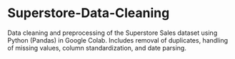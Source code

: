 # Superstore-Data-Cleaning
Data cleaning and preprocessing of the Superstore Sales dataset using Python (Pandas) in Google Colab. Includes removal of duplicates, handling of missing values, column standardization, and date parsing.
